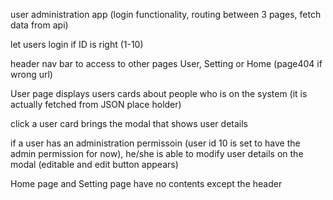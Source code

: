 user administration app (login functionality, routing between 3 pages, fetch data from api)

let users login if ID is right (1-10)

header nav bar to access to other pages User, Setting or Home (page404 if wrong url)

User page displays users cards about people who is on the system (it is actually fetched from JSON place holder)

click a user card brings the modal that shows user details

if a user has an administration permissoin (user id 10 is set to have the admin permission for now), he/she is able to modify user details on the modal (editable and edit button appears)

Home page and Setting page have no contents except the header

